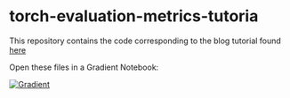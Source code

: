 # torch-evaluation-metrics-tutoria

This repository contains the code corresponding to the blog tutorial found [here](blog.paperspace.com/training-validation-and-accuracy-in-pytorch/)

Open these files in a Gradient Notebook:

[![Gradient](https://assets.paperspace.io/img/gradient-badge.svg)](https://console.paperspace.com/github/gradient-ai/torch-evaluation-metrics-tutorial/main/blog/notebook.ipynb?machine=Free-GPU)
